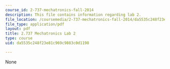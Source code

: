 ```yaml
---
course_id: 2-737-mechatronics-fall-2014
description: This file contains information regarding lab 2.
file_location: /coursemedia/2-737-mechatronics-fall-2014/da5535c248f23e81c969c9883c0d1198_MIT2_737F14_Lab2.pdf
file_type: application/pdf
layout: pdf
title: 2.737 Mechatronics Lab 2
type: course
uid: da5535c248f23e81c969c9883c0d1198

---
```

None